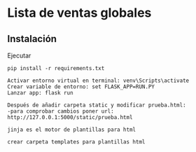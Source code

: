 # Lista de ventas globales

## Instalación 
Ejecutar
```
pip install -r requirements.txt
```
```
Activar entorno virtual en terminal: venv\Scripts\activate
Crear variable de entorno: set FLASK_APP=RUN.PY
Lanzar app: flask run
```
```
Después de añadir carpeta static y modificar prueba.html:
-para comprobar cambios poner url: http://127.0.0.1:5000/static/prueba.html
```
```
jinja es el motor de plantillas para html
```
```
crear carpeta templates para plantillas html
```